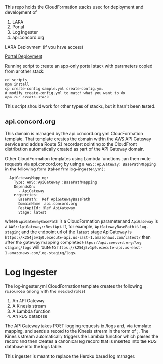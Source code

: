 This repo holds the CloudFormation stacks used for deployment and development of

1. LARA
2. Portal
3. Log Ingester
4. api.concord.org

[LARA Deployment](https://docs.google.com/document/d/1NS4MGch4cmwSFN7UJdaNFtBUqMMNe55R2fRuEHEhf0o/edit#heading=h.2f262hz7x02h)
(if you have access)

[Portal Deployment](https://docs.google.com/document/d/1dmAV4ojzwau2C-TANvoxw9jAnUN2F5FdOSSy6f42H84/edit#heading=h.2f262hz7x02h)


Running script to create an app-only portal stack with parameters copied from another stack:

    cd scripts
    npm install
    cp create-config.sample.yml create-config.yml
    # modify create-config.yml to match what you want to do
    npm run create-stack

This script should work for other types of stacks, but it hasn't been tested.

## api.concord.org

This domain is managed by the api.concord.org.yml CloudFormation template.  That template creates the domain within the AWS API Gateway service and adds a Route 53 recordset pointing to the CloudFront distribution automatically created as part of the API Gateway domain.

Other CloudFormation templates using Lambda functions can then route requests via api.concord.org by using a `AWS::ApiGateway::BasePathMapping` in the following form (taken frm log-ingester.yml):

```
  ApiGatewayMapping:
    Type: AWS::ApiGateway::BasePathMapping
    DependsOn:
      - ApiGateway
    Properties:
      BasePath: !Ref ApiGatewayBasePath
      DomainName: api.concord.org
      RestApiId: !Ref ApiGateway
      Stage: latest
```

where `ApiGatewayBasePath` is a CloudFormation parameter and `ApiGateway` is a `AWS::ApiGateway::RestApi`.  If, for example, `ApiGatewayBasePath` is `log-staging` and the endpoint url of the `latest` stage ApiGateway is `https://k254j5v1p0.execute-api.us-east-1.amazonaws.com/latest/` then after the gateway mapping completes `https://api.concord.org/log-staging/logs` will route to `https://k254j5v1p0.execute-api.us-east-1.amazonaws.com/log-staging/logs`.

# Log Ingester

The log-ingester.yml CloudFormation template creates the following resources (along with the needed roles)

1. An API Gateway
2. A Kinesis stream
3. A Lambda function
4. An RDS database

The API Gateway takes POST logging requests to /logs and, via template mapping, and sends a record to the Kinesis stream in the form of <current millisecond timestamp>;<POST body>.  The Kinesis stream automatically triggers the Lambda function which parses the record and then creates a canonical log record that is inserted into the RDS database into the logs table.

This ingester is meant to replace the Heroku based log manager.
